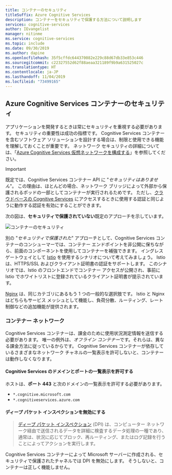 ```yaml
---
title: コンテナーのセキュリティ
titleSuffix: Azure Cognitive Services
description: コンテナーをセキュリティで保護する方法について説明します
services: cognitive-services
author: IEvangelist
manager: nitinme
ms.service: cognitive-services
ms.topic: include
ms.date: 09/30/2019
ms.author: dapine
ms.openlocfilehash: 35f5cffdc644370082e229c88d67db33e853c446
ms.sourcegitcommit: c22327552d62f88aeaa321189f9b9a631525027c
ms.translationtype: HT
ms.contentlocale: ja-JP
ms.lasthandoff: 11/04/2019
ms.locfileid: "73499165"
---
```

## <a name="azure-cognitive-services-container-security"></a>Azure Cognitive Services コンテナーのセキュリティ

アプリケーションを開発するときは常にセキュリティを重視する必要があります。 セキュリティの重要性は成功の指標です。 Cognitive Services コンテナーを含むソフトウェア ソリューションを設計する場合は、制限と使用できる機能を理解しておくことが重要です。 ネットワーク セキュリティの詳細については、「[Azure Cognitive Services 仮想ネットワークを構成する][az-security]」を参照してください。

> [!IMPORTANT]
> 既定では、Cognitive Services コンテナー API に "*セキュリティはありません*"。 この理由は、ほとんどの場合、ネットワーク ブリッジによって外部から保護されるポッドの一部としてコンテナーが実行されるためです。 ただし、[クラウドベースの Cognitive Services][request-authentication] にアクセスするときに使用する認証と同じように動作する認証を有効にすることができます。

次の図は、**セキュリティで保護されていない**既定のアプローチを示しています。

![コンテナーのセキュリティ](../media/container-security.svg)

別の "*セキュリティで保護された*" アプローチとして、Cognitive Services コンテナーのコンシューマーでは、コンテナー エンドポイントを非公開に保ちながら、前面のコンポーネントを使用してコンテナーを補強できます。 イングレス ゲートウェイとして [Istio][istio] を使用するシナリオについて考えてみましょう。 Istio は、HTTPS/SSL およびクライアント証明書の認証をサポートします。 このシナリオでは、Istio のフロントエンドでコンテナー アクセスが公開され、事前に Istio でホワイトリストに登録されているクライアント証明書が提示されています。

[Nginx][nginx] は、同じカテゴリにあるもう 1 つの一般的な選択肢です。 Istio と Nginx はどちらもサービス メッシュとして機能し、負荷分散、ルーティング、レート制御などの追加機能が提供されます。

### <a name="container-networking"></a>コンテナー ネットワーク

Cognitive Services コンテナーは、課金のために使用状況測定情報を送信する必要があります。 唯一の例外は、*オフライン コンテナー*です。それらは、異なる課金方法に従っているからです。 Cognitive Services コンテナーが依存しているさまざまなネットワーク チャネルの一覧表示を許可しないと、コンテナーは動作しなくなります。

#### <a name="allow-list-cognitive-services-domains-and-ports"></a>Cognitive Services のドメインとポートの一覧表示を許可する

ホストは、**ポート 443** と次のドメインの一覧表示を許可する必要があります。

* `*.cognitive.microsoft.com`
* `*.cognitiveservices.azure.com`

#### <a name="disable-deep-packet-inspection"></a>ディープ パケット インスペクションを無効にする

> [ディープ パケット インスペクション](https://en.wikipedia.org/wiki/Deep_packet_inspection) (DPI) は、コンピューター ネットワーク経由で送信されるデータを詳細に検査するデータ処理の一種であり、通常は、状況に応じてブロック、再ルーティング、またはログ記録を行うことによってアクションを実行します。

Cognitive Services コンテナーによって Microsoft サーバーに作成される、セキュリティで保護されたチャネルでは DPI を無効にします。 そうしないと、コンテナーは正しく機能しません。

[istio]: https://istio.io/
[nginx]: https://www.nginx.com
[request-authentication]: ../../authentication.md
[az-security]: ../../cognitive-services-virtual-networks.md
